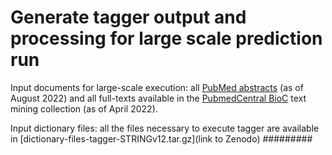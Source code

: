# Generate tagger output and processing for large scale prediction run

Input documents for large-scale execution: all [PubMed abstracts](https://a3s.fi/s1000/PubMed-input.tar.gz) (as of August 2022) and all full-texts available in the [PubmedCentral BioC](https://a3s.fi/s1000/PMC-OA-input.tar.gz) text mining collection (as of April 2022). 

Input dictionary files: all the files necessary to execute tagger are available in [dictionary-files-tagger-STRINGv12.tar.gz](link to Zenodo) #########